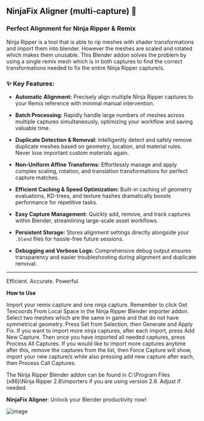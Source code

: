 ## **NinjaFix Aligner (multi-capture)** 🚀

### **Perfect Alignment for Ninja Ripper & Remix**

Ninja Ripper is a tool that is able to rip meshes with shader transformations and import them into blender. However the meshes are scaled and rotated which makes them unusable. This Blender addon solves the problem by using a single remix mesh which is in both captures to find the correct transformations needed to fix the entire Ninja Ripper capture/s.

### ✨ **Key Features:**

* **Automatic Alignment:**
  Precisely align multiple Ninja Ripper captures to your Remix reference with minimal manual intervention.

* **Batch Processing:**
  Rapidly handle large numbers of meshes across multiple captures simultaneously, optimizing your workflow and saving valuable time.

* **Duplicate Detection & Removal:**
  Intelligently detect and safely remove duplicate meshes based on geometry, location, and material rules. Never lose important custom materials again.

* **Non-Uniform Affine Transforms:**
  Effortlessly manage and apply complex scaling, rotation, and translation transformations for perfect capture matches.

* **Efficient Caching & Speed Optimization:**
  Built-in caching of geometry evaluations, KD-trees, and texture hashes dramatically boosts performance for repetitive tasks.

* **Easy Capture Management:**
  Quickly add, remove, and track captures within Blender, streamlining large-scale asset workflows.

* **Persistent Storage:**
  Stores alignment settings directly alongside your `.blend` files for hassle-free future sessions.

* **Debugging and Verbose Logs:**
  Comprehensive debug output ensures transparency and easier troubleshooting during alignment and duplicate removal.

---

Efficient. Accurate. Powerful.

**How to Use**

Import your remix capture and one ninja capture. Remember to click Get Texcoords From Local Space in the Ninja Ripper Blender importer addon. Select two meshes which are the same in game and that do not have symmetrical geometry. Press Set from Selection, then Generate and Apply Fix. If you want to import more ninja captures, after each import, press Add New Capture. Then once you have imported all needed captures, press Process All Captures. If you would like to import more captures anytime after this, remove the captures from the list, then Force Capture will show, import your new capture/s while also pressing add new capture after each, then Process Call Captures.

The Ninja Ripper Blender addon can be found in C:\Program Files (x86)\Ninja Ripper 2.8\importers if you are using version 2.8. Adjust if needed. 

**NinjaFix Aligner**: Unlock your Blender productivity now!

![image](https://github.com/user-attachments/assets/91086cf8-0778-4d77-96ee-ad6a7fb75307)

